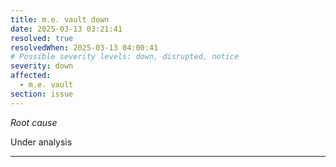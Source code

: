 ```yaml
---
title: m.e. vault down
date: 2025-03-13 03:21:41
resolved: true
resolvedWhen: 2025-03-13 04:00:41
# Possible severity levels: down, disrupted, notice
severity: down
affected:
  - m.e. vault
section: issue
---
```


*Root cause*

Under analysis

---



